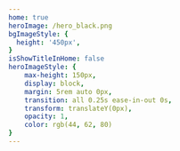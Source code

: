 ```yaml
---
home: true
heroImage: /hero_black.png
bgImageStyle: {
  height: '450px',
}
isShowTitleInHome: false
heroImageStyle: {
    max-height: 150px,
    display: block,
    margin: 5rem auto 0px,
    transition: all 0.25s ease-in-out 0s,
    transform: translateY(0px),
    opacity: 1,
    color: rgb(44, 62, 80)
}
---
```

<!-- ---
home: true
lang: zh-CN
heroText: 只会番茄炒蛋
tagline: 前端图书馆(GY的个人学习笔记)
heroImage: /logo.jpg
actionText: Get Started →
actionLink: /home/
features:
- title: HTML + CSS 基础学习
  details: 学习 HTML 和 CSS 样式基础知识，制作简单页面。
- title: JavaScript 进阶学习
  details: 学习 JavaScript 结合 HTML 和 CSS 制作交互页面。
- title: React And Vue 框架学习
  details: 学习当下前端流行框架, 提升开发效率。
footer: Copyright © 2019-present GaoYu
--- -->